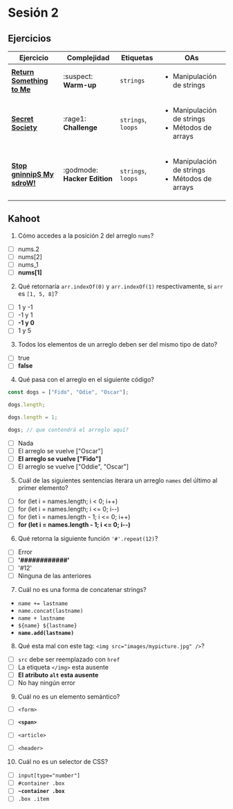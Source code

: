 # Sesión 2

## Ejercicios

| Ejercicio                                                        | Complejidad                    | Etiquetas                    | OAs                                                                               |
| ---------------------------------------------------------------- | ------------------------------ | ---------------------------- | --------------------------------------------------------------------------------- |
| [**Return Something to Me**](exercises/return-something-warmup/README.md)   | :suspect: **Warm-up**        | `strings`          | <ul><li> Manipulación de strings </li></ul>                             |
| [**Secret Society**](exercises/secret-society/README.md)                    | :rage1: **Challenge**        | `strings`, `loops` | <ul><li> Manipulación de strings </li><li> Métodos de arrays </li></ul> |     |
| [**Stop gninnipS My sdroW!**](./exercises/stop-gninnips-my-sdrow/README.md) | :godmode: **Hacker Edition** | `strings`, `loops` | <ul><li> Manipulación de strings</li><li> Métodos de arrays </li></ul>  |

## Kahoot

1. Cómo accedes a la posición 2 del arreglo `nums`?

- [ ] nums.2
- [ ] nums[2]
- [ ] nums_1
- [ ] **nums[1]**

2. Qué retornaría `arr.indexOf(0)` y `arr.indexOf(1)` respectivamente, si `arr` es `[1, 5, 8]`?

- [ ] 1 y -1
- [ ] -1 y 1
- [ ] **-1 y 0**
- [ ] 1 y 5

3. Todos los elementos de un arreglo deben ser del mismo tipo de dato?

- [ ] true
- [ ] **false**

4. Qué pasa con el arreglo en el siguiente código?

```js
const dogs = ["Fido", "Odie", "Oscar"];

dogs.length;

dogs.length = 1;

dogs; // que contendrá el arreglo aquí?
```

- [ ] Nada
- [ ] El arreglo se vuelve ["Oscar"]
- [ ] __El arreglo se vuelve ["Fido"]__
- [ ] El arreglo se vuelve ["Oddie", "Oscar"]

5. Cuál de las siguientes sentencias iterara un arreglo `names` del último al primer elemento?

- [ ] for (let i = names.length; i < 0; i++)
- [ ] for (let i = names.length; i <= 0; i--)
- [ ] for (let i = names.length - 1; i <= 0; i++)
- [ ] **for (let i = names.length - 1; i <= 0; i--)**

6. Qué retorna la siguiente función `'#'.repeat(12)`?

- [ ] Error
- [ ] __'############'__
- [ ] '#12'
- [ ] Ninguna de las anteriores

7. Cuál no es una forma de concatenar strings?

- `name += lastname`
- `name.concat(lastname)`
- `name + lastname`
- `${name} ${lastname}`
- __`name.add(lastname)`__

8. Qué esta mal con este tag: `<img src="images/mypicture.jpg" />`?

- [ ] `src` debe ser reemplazado con `href`
- [ ] La etiqueta `</img>` esta ausente
- [ ] __El atributo `alt` esta ausente__
- [ ] No hay ningún error

9. Cuál no es un elemento semántico?

- [ ] `<form>`
- [ ] __`<span>`__
- [ ] `<article>`
- [ ] `<header>`


10. Cuál no es un selector de CSS?

- [ ] `input[type="number"]`
- [ ] `#container .box`
- [ ] __`~container .box`__
- [ ] `.box .item`
